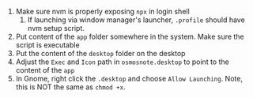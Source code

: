 1. Make sure nvm is properly exposing `npx` in login shell
   1. If launching via window manager's launcher, `.profile` should have nvm setup script.
1. Put content of the `app` folder somewhere in the system. Make sure the script is executable
1. Put the content of the `desktop` folder on the desktop
1. Adjust the `Exec` and `Icon` path in `osmosnote.desktop` to point to the content of the `app`
1. In Gnome, right click the `.desktop` and choose `Allow Launching`. Note, this is NOT the same as `chmod +x`.

